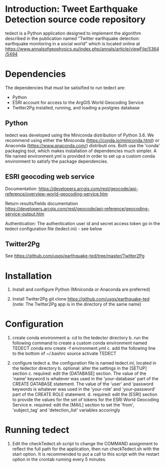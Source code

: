# Introduction: Tweet Earthquake Detection source code repository

tedect is a Python application designed to implement the algorithm described in the publication named "Twitter earthquake detection: earthquake monitoring in a social world" which is located online at https://www.annalsofgeophysics.eu/index.php/annals/article/viewFile/5364/5494

# Dependencies

The dependencies that must be satisified to run tedect are:
  - Python
  - ESRI account for access to the ArgGIS World Geocoding Service
  - Twitter2Pg installed, running, and loading a postgres database

## Python

tedect was developed using the Miniconda distribution of Python 3.6.  We recommend using either the Miniconda (https://conda.io/miniconda.html) or Anaconda (https://www.anaconda.com/) distributi
ons.  Both use the 'conda' packaging tool, which makes installation of dependencies much simpler.  A file named environment.yml is provided in order to set up a custom conda environment to satisfy the package dependencies.

## ESRI geocoding web service 

Documentation:
https://developers.arcgis.com/rest/geocode/api-reference/overview-world-geocoding-service.htm 

Return results/fields documentation
https://developers.arcgis.com/rest/geocode/api-reference/geocoding-service-output.htm

Authentication:
The authentication user id and secret access token go in the tedect configuration file (tedect.ini) - see below


## Twitter2Pg

See https://github.com/usgs/earthquake-ted/tree/master/Twitter2Pg

# Installation

1. Install and configure Python (Miniconda or Anaconda are preferred)

2. Install Twitter2Pg
   git clone https://github.com/usgs/earthquake-ted
   (note: The Twitter2Pg app is in the directory of the same name)

# Configuration

1. create conda environment
  a. cd to the tedector directory
  b. run the following command to create a custom conda environment named TEDECT
    conda env create -f environment.yml
  c. add the following line to the bottom of ~/.bashrc
    source activate TEDECT

2. configure tedect
  a. the configuration file is named tedect.ini, located in the tedector directory
  b. optional: alter the settings in the [SETUP] section
  c. required: edit the [DATABASE] section.  The value of the 'name' keyword is whatever was used in the 'your-database' part of the CREATE DATABASE statement.  The value of the 'user' and 'password
 keywords is whatever was used in the 'your-role' and 'your-password' part of the CREATE ROLE statement.
  d. required: edit the [ESRI] section to provide the values for the set of tokens for the ESRI World Geocoding Service
  e. required: edit the [MAIL] section to set the 'from', 'subject_tag' and 'detection_list' variables accoringly

# Running tedect
1.  Edit the checkTedect.sh script to change the COMMAND assignment to reflect the full path for the application, then run checkTedect.sh with the start option.  It is recommended to put a call to this script with the restart option in the crontab running every 5 minutes.



    
